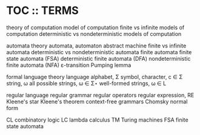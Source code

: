 # TOC :: TERMS




theory of computation
  model of computation
    finite vs infinite models of computation
    deterministic vs nondeterministic models of computation


automata theory
  automata, automaton
  abstract machine
  finite vs infinite automata
  deterministic vs nondeterministic automata
  finite automata
    finite state automata (FSA)
    deterministic finite automata (DFA)
    nondeterministic finite automata (NFA)
      ε-transition
    Pumping lemma

formal language theory
  language
    alphabet, Σ
    symbol, character, c ∈ Σ
    string, ω
    all possible strings, ω ∈ Σ⋆
    well-formed strings, ω ∈ L


  regular language
  regular grammar
  regular operators
  regular expression, RE
  Kleene's star
  Kleene's theorem
  context-free grammars
  Chomsky normal form



  CL combinatory logic
  LC lambda calculus
  TM Turing machines
  FSA finite state automata
